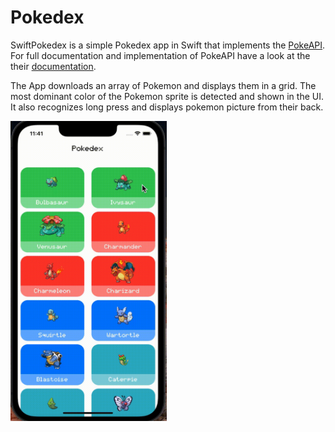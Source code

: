 # Pokedex 

SwiftPokedex is a simple Pokedex app in Swift that implements the [PokeAPI](https://pokeapi.co). For full documentation and implementation of PokeAPI have a look at the their [documentation](https://pokeapi.co/docs/v2). 


The App downloads an array of Pokemon and displays them in a grid. The most dominant color of the Pokemon sprite is detected and shown in the UI. 
It also recognizes long press and displays pokemon picture from their back.


<img src="https://github.com/Hepsiburada-mobil-iOS-Bootcamp/HW4_TubaYildiz/blob/main/ScreenShot/mainView.gif" width="250" height="480">

